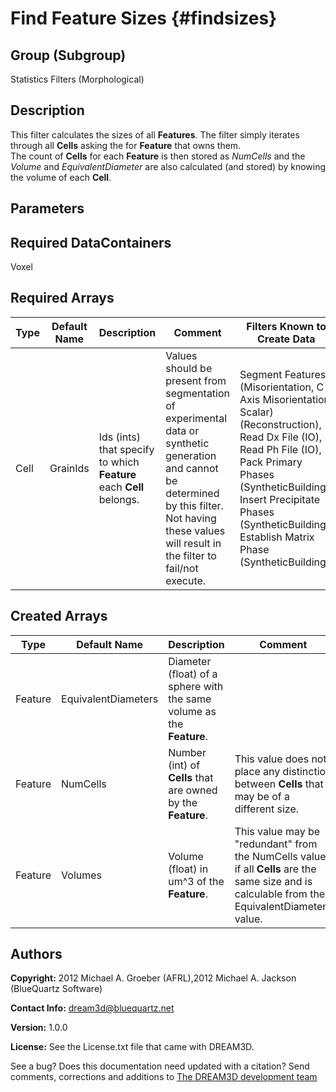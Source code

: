 Find Feature Sizes {#findsizes}
======

## Group (Subgroup) ##
Statistics Filters (Morphological)

## Description ##
This filter calculates the sizes of all **Features**.  The filter simply iterates through all **Cells** asking the for **Feature** that owns them.  
The count of **Cells** for each **Feature** is then stored as *NumCells* and the *Volume* and *EquivalentDiameter* are also calculated (and stored) by knowing 
the volume of each **Cell**.

## Parameters ##

## Required DataContainers ##
Voxel

## Required Arrays ##

| Type | Default Name | Description | Comment | Filters Known to Create Data |
|------|--------------|-------------|---------|-----|
| Cell | GrainIds | Ids (ints) that specify to which **Feature** each **Cell** belongs. | Values should be present from segmentation of experimental data or synthetic generation and cannot be determined by this filter. Not having these values will result in the filter to fail/not execute. | Segment Features (Misorientation, C-Axis Misorientation, Scalar) (Reconstruction), Read Dx File (IO), Read Ph File (IO), Pack Primary Phases (SyntheticBuilding), Insert Precipitate Phases (SyntheticBuilding), Establish Matrix Phase (SyntheticBuilding) |

## Created Arrays ##

| Type | Default Name | Description | Comment |
|------|--------------|-------------|---------|
| Feature | EquivalentDiameters | Diameter (float) of a sphere with the same volume as the **Feature**. |  |
| Feature | NumCells | Number (int) of **Cells** that are owned by the **Feature**. | This value does not place any distinction between **Cells** that may be of a different size. |
| Feature | Volumes | Volume (float) in um^3 of the **Feature**. | This value may be "redundant" from the NumCells value if all **Cells** are the same size and is calculable from the EquivalentDiameters value. |

## Authors ##

**Copyright:** 2012 Michael A. Groeber (AFRL),2012 Michael A. Jackson (BlueQuartz Software)

**Contact Info:** dream3d@bluequartz.net

**Version:** 1.0.0

**License:**  See the License.txt file that came with DREAM3D.




See a bug? Does this documentation need updated with a citation? Send comments, corrections and additions to [The DREAM3D development team](mailto:dream3d@bluequartz.net?subject=Documentation%20Correction)

